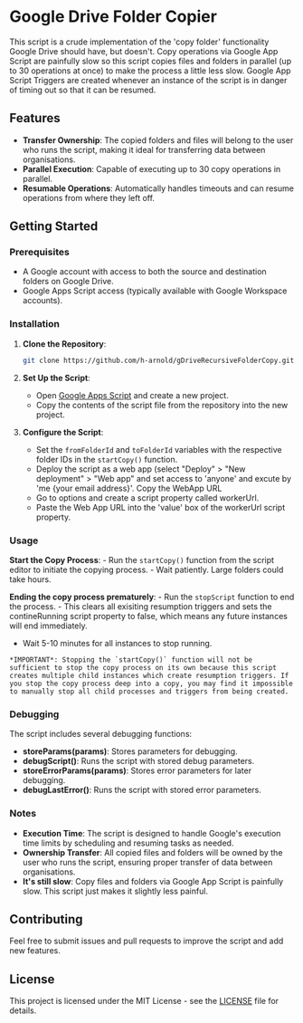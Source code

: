# Google Drive Folder Copier

This script is a crude implementation of the 'copy folder' functionality Google Drive should have, but doesn't. Copy operations via Google App Script are painfully slow so this script copies files and folders in parallel (up to 30 operations at once) to make the process a little less slow. Google App Script Triggers are created whenever an instance of the script is in danger of timing out so that it can be resumed.

## Features

- **Transfer Ownership**: The copied folders and files will belong to the user who runs the script, making it ideal for transferring data between organisations.
- **Parallel Execution**: Capable of executing up to 30 copy operations in parallel.
- **Resumable Operations**: Automatically handles timeouts and can resume operations from where they left off.

## Getting Started

### Prerequisites

- A Google account with access to both the source and destination folders on Google Drive.
- Google Apps Script access (typically available with Google Workspace accounts).

### Installation

1. **Clone the Repository**:
    ```sh
    git clone https://github.com/h-arnold/gDriveRecursiveFolderCopy.git
    ```
2. **Set Up the Script**:
    - Open [Google Apps Script](https://script.google.com/) and create a new project.
    - Copy the contents of the script file from the repository into the new project.

3. **Configure the Script**:
    - Set the `fromFolderId` and `toFolderId` variables with the respective folder IDs in the `startCopy()` function.
    - Deploy the script as a web app (select "Deploy" > "New deployment" > "Web app" and set access to 'anyone' and excute by 'me {your email address}'. Copy the WebApp URL
    - Go to options and create a script property called workerUrl.
    - Paste the Web App URL into the 'value' box of the workerUrl script property.
### Usage

 **Start the Copy Process**:
    - Run the `startCopy()` function from the script editor to initiate the copying process.
    - Wait patiently. Large folders could take hours.

 **Ending the copy process prematurely**:
    - Run the `stopScript` function to end the process. 
       - This clears all exisiting resumption triggers and sets the contineRunning script property to false, which means any future instances will end immediately.
   - Wait 5-10 minutes for all instances to stop running.
     
    *IMPORTANT*: Stopping the `startCopy()` function will not be sufficient to stop the copy process on its own because this script creates multiple child instances which create resumption triggers. If you stop the copy process deep into a copy, you may find it impossible to manually stop all child processes and triggers from being created.



### Debugging

The script includes several debugging functions:
- **storeParams(params)**: Stores parameters for debugging.
- **debugScript()**: Runs the script with stored debug parameters.
- **storeErrorParams(params)**: Stores error parameters for later debugging.
- **debugLastError()**: Runs the script with stored error parameters.

### Notes

- **Execution Time**: The script is designed to handle Google's execution time limits by scheduling and resuming tasks as needed.
- **Ownership Transfer**: All copied files and folders will be owned by the user who runs the script, ensuring proper transfer of data between organisations.
- **It's still slow**: Copy files and folders via Google App Script is painfully slow. This script just makes it slightly less painful.

## Contributing

Feel free to submit issues and pull requests to improve the script and add new features.

## License

This project is licensed under the MIT License - see the [LICENSE](LICENSE) file for details.
